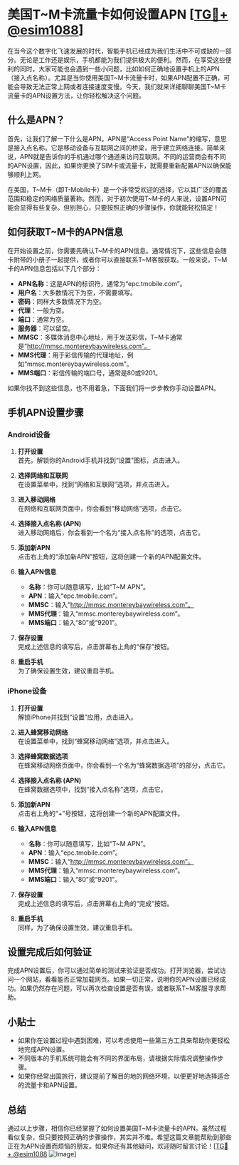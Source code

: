 # 美国T~M卡流量卡如何设置APN [[TG💪+ @esim1088](https://t.me/s/esim1088)]

在当今这个数字化飞速发展的时代，智能手机已经成为我们生活中不可或缺的一部分。无论是工作还是娱乐，手机都能为我们提供极大的便利。然而，在享受这些便利的同时，大家可能也会遇到一些小问题，比如如何正确地设置手机上的APN（接入点名称）。尤其是当你使用美国T~M卡流量卡时，如果APN配置不正确，可能会导致无法正常上网或者连接速度变慢。今天，我们就来详细聊聊美国T~M卡流量卡的APN设置方法，让你轻松解决这个问题。

## 什么是APN？

首先，让我们了解一下什么是APN。APN是“Access Point Name”的缩写，意思是接入点名称。它是移动设备与互联网之间的桥梁，用于建立网络连接。简单来说，APN就是告诉你的手机通过哪个通道来访问互联网。不同的运营商会有不同的APN设置，因此，如果你更换了SIM卡或流量卡，就需要重新配置APN以确保能够顺利上网。

在美国，T~M卡（即T-Mobile卡）是一个非常受欢迎的选择，它以其广泛的覆盖范围和稳定的网络质量著称。然而，对于初次使用T~M卡的人来说，设置APN可能会显得有些复杂。但别担心，只要按照正确的步骤操作，你就能轻松搞定！

## 如何获取T~M卡的APN信息

在开始设置之前，你需要先确认T~M卡的APN信息。通常情况下，这些信息会随卡附带的小册子一起提供，或者你可以直接联系T~M客服获取。一般来说，T~M卡的APN信息包括以下几个部分：

- **APN名称**：这是APN的标识符，通常为“epc.tmobile.com”。
- **用户名**：大多数情况下为空，不需要填写。
- **密码**：同样大多数情况下为空。
- **代理**：一般为空。
- **端口**：通常为空。
- **服务器**：可以留空。
- **MMSC**：多媒体消息中心地址，用于发送彩信，T~M卡通常是“http://mmsc.montereybaywireless.com”。
- **MMS代理**：用于彩信传输的代理地址，例如“mmsc.montereybaywireless.com”。
- **MMS端口**：彩信传输的端口号，通常是80或9201。

如果你找不到这些信息，也不用着急，下面我们将一步步教你手动设置APN。

## 手机APN设置步骤

### Android设备

1. **打开设置**  
   首先，解锁你的Android手机并找到“设置”图标，点击进入。

2. **选择网络和互联网**  
   在设置菜单中，找到“网络和互联网”选项，并点击进入。

3. **进入移动网络**  
   在网络和互联网页面中，你会看到“移动网络”选项，点击它。

4. **选择接入点名称 (APN)**  
   进入移动网络后，你会看到一个名为“接入点名称”的选项，点击它。

5. **添加新APN**  
   点击右上角的“添加新APN”按钮，这将创建一个新的APN配置文件。

6. **输入APN信息**  
   - **名称**：你可以随意填写，比如“T~M APN”。
   - **APN**：输入“epc.tmobile.com”。
   - **MMSC**：输入“http://mmsc.montereybaywireless.com”。
   - **MMS代理**：输入“mmsc.montereybaywireless.com”。
   - **MMS端口**：输入“80”或“9201”。

7. **保存设置**  
   完成上述信息的填写后，点击屏幕右上角的“保存”按钮。

8. **重启手机**  
   为了确保设置生效，建议重启手机。

### iPhone设备

1. **打开设置**  
   解锁iPhone并找到“设置”应用，点击进入。

2. **进入蜂窝移动网络**  
   在设置菜单中，找到“蜂窝移动网络”选项，并点击进入。

3. **选择蜂窝数据选项**  
   在蜂窝移动网络页面中，你会看到一个名为“蜂窝数据选项”的部分，点击它。

4. **选择接入点名称 (APN)**  
   在蜂窝数据选项中，找到“接入点名称”选项，点击它。

5. **添加新APN**  
   点击右上角的“+”号按钮，这将创建一个新的APN配置文件。

6. **输入APN信息**  
   - **名称**：你可以随意填写，比如“T~M APN”。
   - **APN**：输入“epc.tmobile.com”。
   - **MMSC**：输入“http://mmsc.montereybaywireless.com”。
   - **MMS代理**：输入“mmsc.montereybaywireless.com”。
   - **MMS端口**：输入“80”或“9201”。

7. **保存设置**  
   完成上述信息的填写后，点击屏幕右上角的“完成”按钮。

8. **重启手机**  
   同样，为了确保设置生效，建议重启手机。

## 设置完成后如何验证

完成APN设置后，你可以通过简单的测试来验证是否成功。打开浏览器，尝试访问一个网站，看看能否正常加载网页。如果一切正常，说明你的APN设置已经成功。如果仍然存在问题，可以再次检查设置是否有误，或者联系T~M客服寻求帮助。

## 小贴士

- 如果你在设置过程中遇到困难，可以考虑使用一些第三方工具来帮助你更轻松地完成APN设置。
- 不同版本的手机系统可能会有不同的界面布局，请根据实际情况调整操作步骤。
- 如果你经常出国旅行，建议提前了解目的地的网络环境，以便更好地选择适合的流量卡和APN设置。

## 总结

通过以上步骤，相信你已经掌握了如何设置美国T~M卡流量卡的APN。虽然过程看似复杂，但只要按照正确的步骤操作，其实并不难。希望这篇文章能帮助到那些正在为APN设置而烦恼的朋友。如果你还有其他疑问，欢迎随时留言讨论！[[TG💪+ @esim1088](https://t.me/s/esim1088) ![Image](https://i.postimg.cc/4NQfJmqS/Snipaste-2025-05-13-00-14-12.png)]
